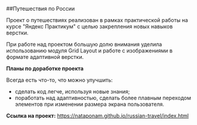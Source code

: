 ##Путешествия по России

Проект о путешествиях реализован в рамках практической работы на курсе "Яндекс Практикум" с целью закрепления новых навыков верстки.

При работе над проектом большую долю внимания уделила использованию модуля Grid Layout и работе с изображениями в формате адаптивной верстки.

__Планы по доработке проекта__

Всегда есть что-то, что можно улучшить:
- сделать код легче, используя новые знания;
- поработать над адаптивностью, сделать более плавным переходом элементов при изменении размера экрана пользователя.

__Ссылка на проект:__ https://nataponam.github.io/russian-travel/index.html
